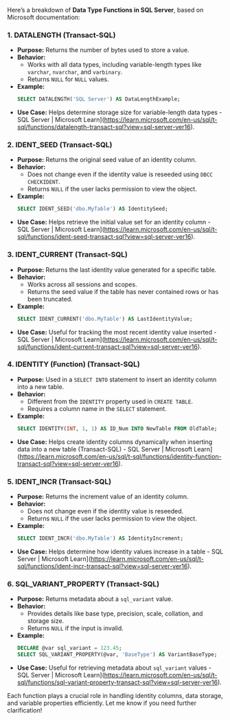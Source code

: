 Here’s a breakdown of **Data Type Functions in SQL Server**, based on Microsoft documentation:

### **1. DATALENGTH (Transact-SQL)**
- **Purpose:** Returns the number of bytes used to store a value.
- **Behavior:**
  - Works with all data types, including variable-length types like `varchar`, `nvarchar`, and `varbinary`.
  - Returns `NULL` for `NULL` values.
- **Example:**
  ```sql
  SELECT DATALENGTH('SQL Server') AS DataLengthExample;
  ```
- **Use Case:** Helps determine storage size for variable-length data types - SQL Server | Microsoft Learn](https://learn.microsoft.com/en-us/sql/t-sql/functions/datalength-transact-sql?view=sql-server-ver16).

### **2. IDENT_SEED (Transact-SQL)**
- **Purpose:** Returns the original seed value of an identity column.
- **Behavior:**
  - Does not change even if the identity value is reseeded using `DBCC CHECKIDENT`.
  - Returns `NULL` if the user lacks permission to view the object.
- **Example:**
  ```sql
  SELECT IDENT_SEED('dbo.MyTable') AS IdentitySeed;
  ```
- **Use Case:** Helps retrieve the initial value set for an identity column - SQL Server | Microsoft Learn](https://learn.microsoft.com/en-us/sql/t-sql/functions/ident-seed-transact-sql?view=sql-server-ver16).

### **3. IDENT_CURRENT (Transact-SQL)**
- **Purpose:** Returns the last identity value generated for a specific table.
- **Behavior:**
  - Works across all sessions and scopes.
  - Returns the seed value if the table has never contained rows or has been truncated.
- **Example:**
  ```sql
  SELECT IDENT_CURRENT('dbo.MyTable') AS LastIdentityValue;
  ```
- **Use Case:** Useful for tracking the most recent identity value inserted - SQL Server | Microsoft Learn](https://learn.microsoft.com/en-us/sql/t-sql/functions/ident-current-transact-sql?view=sql-server-ver16).

### **4. IDENTITY (Function) (Transact-SQL)**
- **Purpose:** Used in a `SELECT INTO` statement to insert an identity column into a new table.
- **Behavior:**
  - Different from the `IDENTITY` property used in `CREATE TABLE`.
  - Requires a column name in the `SELECT` statement.
- **Example:**
  ```sql
  SELECT IDENTITY(INT, 1, 1) AS ID_Num INTO NewTable FROM OldTable;
  ```
- **Use Case:** Helps create identity columns dynamically when inserting data into a new table (Transact-SQL) - SQL Server | Microsoft Learn](https://learn.microsoft.com/en-us/sql/t-sql/functions/identity-function-transact-sql?view=sql-server-ver16).

### **5. IDENT_INCR (Transact-SQL)**
- **Purpose:** Returns the increment value of an identity column.
- **Behavior:**
  - Does not change even if the identity value is reseeded.
  - Returns `NULL` if the user lacks permission to view the object.
- **Example:**
  ```sql
  SELECT IDENT_INCR('dbo.MyTable') AS IdentityIncrement;
  ```
- **Use Case:** Helps determine how identity values increase in a table - SQL Server | Microsoft Learn](https://learn.microsoft.com/en-us/sql/t-sql/functions/ident-incr-transact-sql?view=sql-server-ver16).

### **6. SQL_VARIANT_PROPERTY (Transact-SQL)**
- **Purpose:** Returns metadata about a `sql_variant` value.
- **Behavior:**
  - Provides details like base type, precision, scale, collation, and storage size.
  - Returns `NULL` if the input is invalid.
- **Example:**
  ```sql
  DECLARE @var sql_variant = 123.45;
  SELECT SQL_VARIANT_PROPERTY(@var, 'BaseType') AS VariantBaseType;
  ```
- **Use Case:** Useful for retrieving metadata about `sql_variant` values - SQL Server | Microsoft Learn](https://learn.microsoft.com/en-us/sql/t-sql/functions/sql-variant-property-transact-sql?view=sql-server-ver16).

Each function plays a crucial role in handling identity columns, data storage, and variable properties efficiently. Let me know if you need further clarification!